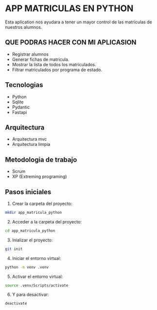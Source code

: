 # APP MATRICULAS EN PYTHON
Esta aplication nos ayudara a tener un mayor control de las matriculas de nuestros alumnos.
## QUE PODRAS HACER CON MI APLICASION
- Registrar alumnos
- Generar fichas de matricula.
- Mostrar la lista de todos los matriculados.
- Filtrar matriculados por programa de estado.
## Tecnologias
- Python
- Sqlite
- Pydantic
- Fastapi
## Arquitectura
- Arquitectura mvc
- Arquitectura limpia
## Metodologia de trabajo
- Scrum
- XP (Extreming programing)
## Pasos iniciales
1. Crear la carpeta del proyecto:
```bash
mkdir app_matricula_python
```
2. Acceder a la carpeta del proyecto:
```bash
cd app_matricula_python
```
3. Inializar el proyecto:
```bash
git init
```
4. Iniciar el entorno virtual:
```bash
python -m venv .venv
```
5. Activar el entorno virtual:
```bash
source .venv/Scripts/activate
```
6. Y para desactivar:
```bash
deactivate
```
